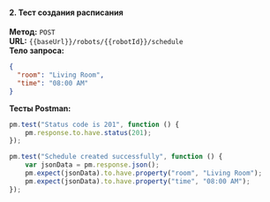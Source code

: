 #### 2. **Тест создания расписания**

**Метод:** `POST`  
**URL:** `{{baseUrl}}/robots/{{robotId}}/schedule`  
**Тело запроса:**

```json
{
  "room": "Living Room",
  "time": "08:00 AM"
}
```

**Тесты Postman:**

```javascript
pm.test("Status code is 201", function () {
    pm.response.to.have.status(201);
});

pm.test("Schedule created successfully", function () {
    var jsonData = pm.response.json();
    pm.expect(jsonData).to.have.property("room", "Living Room");
    pm.expect(jsonData).to.have.property("time", "08:00 AM");
});
```